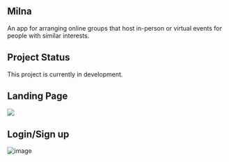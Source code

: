 ## Milna

An app for arranging online groups that host in-person or virtual events for people with similar interests.

## Project Status
This project is currently in development. 

## Landing Page
![](MilnaLandingPage.gif)

## Login/Sign up 
![image](https://i.postimg.cc/nckz88KT/Milna-1.png)
